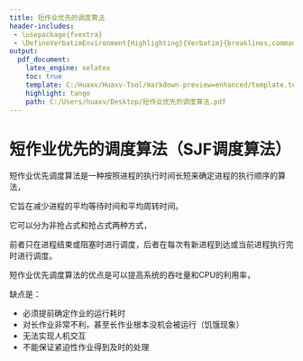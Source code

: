 ```yaml
---
title: 短作业优先的调度算法
header-includes:
 - \usepackage{fvextra}
 - \DefineVerbatimEnvironment{Highlighting}{Verbatim}{breaklines,commandchars=\\\{\}}
output:
  pdf_document:
    latex_engine: xelatex
    toc: true
    template: C:/Huaxv/Huaxv-Tool/markdown-preview=enhanced/template.tex
    highlight: tango
    path: C:/Users/huaxv/Desktop/短作业优先的调度算法.pdf
---
```


# 短作业优先的调度算法（SJF调度算法）

短作业优先调度算法是一种按照进程的执行时间长短来确定进程的执行顺序的算法，

它旨在减少进程的平均等待时间和平均周转时间。

它可以分为非抢占式和抢占式两种方式，

前者只在进程结束或阻塞时进行调度，后者在每次有新进程到达或当前进程执行完时进行调度。

短作业优先调度算法的优点是可以提高系统的吞吐量和CPU的利用率，

缺点是：

- 必须提前确定作业的运行耗时
- 对长作业非常不利，甚至长作业根本没机会被运行（饥饿现象）
- 无法实现人机交互
- 不能保证紧迫性作业得到及时的处理


